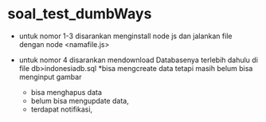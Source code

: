 # soal_test_dumbWays

* untuk nomor 1-3 disarankan menginstall node js dan jalankan file dengan node <namafile.js>

* untuk nomor 4 disarankan mendownload Databasenya terlebih dahulu di file db>indonesiadb.sql
  *bisa mengcreate data tetapi masih belum bisa menginput gambar
  * bisa menghapus data
  * belum bisa mengupdate data, 
  * terdapat notifikasi,


